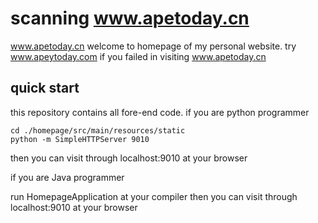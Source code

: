 # scanning www.apetoday.cn 
www.apetoday.cn welcome to homepage of my personal website.
try www.apeytoday.com if you failed in visiting www.apetoday.cn

## quick start
this repository contains all fore-end code.
if you are python programmer

```
cd ./homepage/src/main/resources/static
python -m SimpleHTTPServer 9010
```
then you can visit through localhost:9010 at your browser

if you are Java programmer

run HomepageApplication at your compiler
then you can visit through localhost:9010 at your browser

